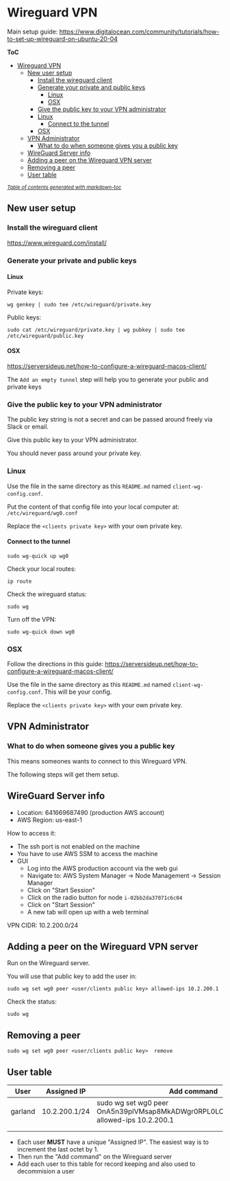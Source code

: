 # Wireguard VPN

Main setup guide: https://www.digitalocean.com/community/tutorials/how-to-set-up-wireguard-on-ubuntu-20-04

**ToC**
- [Wireguard VPN](#wireguard-vpn)
  * [New user setup](#new-user-setup)
    + [Install the wireguard client](#install-the-wireguard-client)
    + [Generate your private and public keys](#generate-your-private-and-public-keys)
      - [Linux](#linux)
      - [OSX](#osx)
    + [Give the public key to your VPN administrator](#give-the-public-key-to-your-vpn-administrator)
    + [Linux](#linux-1)
      - [Connect to the tunnel](#connect-to-the-tunnel)
    + [OSX](#osx-1)
  * [VPN Administrator](#vpn-administrator)
    + [What to do when someone gives you a public key](#what-to-do-when-someone-gives-you-a-public-key)
  * [WireGuard Server info](#wireguard-server-info)
  * [Adding a peer on the Wireguard VPN server](#adding-a-peer-on-the-wireguard-vpn-server)
  * [Removing a peer](#removing-a-peer)
  * [User table](#user-table)

<small><i><a href='http://ecotrust-canada.github.io/markdown-toc/'>Table of contents generated with markdown-toc</a></i></small>


## New user setup

### Install the wireguard client

https://www.wireguard.com/install/

### Generate your private and public keys

#### Linux

Private keys:
```
wg genkey | sudo tee /etc/wireguard/private.key
```

Public keys:
```
sudo cat /etc/wireguard/private.key | wg pubkey | sudo tee /etc/wireguard/public.key
```

#### OSX
https://serversideup.net/how-to-configure-a-wireguard-macos-client/

The `Add an empty tunnel` step will help you to generate your public and private keys


### Give the public key to your VPN administrator
The public key string is not a secret and can be passed around freely via Slack or email.

Give this public key to your VPN administrator.

You should never pass around your private key.


### Linux
Use the file in the same directory as this `README.md` named `client-wg-config.conf`.

Put the content of that config file into your local computer at: `/etc/wireguard/wg0.conf`

Replace the `<clients private key>` with your own private key.

#### Connect to the tunnel

```
sudo wg-quick up wg0
```

Check your local routes:
```
ip route
```

Check the wireguard status:
```
sudo wg
```

Turn off the VPN:
```
sudo wg-quick down wg0
```

### OSX

Follow the directions in this guide: https://serversideup.net/how-to-configure-a-wireguard-macos-client/

Use the file in the same directory as this `README.md` named `client-wg-config.conf`.  This will be your 
config.

Replace the `<clients private key>` with your own private key.



## VPN Administrator

### What to do when someone gives you a public key
This means someones wants to connect to this Wireguard VPN.

The following steps will get them setup.

## WireGuard Server info

* Location: 641669687490 (production AWS account)
* AWS Region: us-east-1

How to access it:
* The ssh port is not enabled on the machine
* You have to use AWS SSM to access the machine
* GUI
  * Log into the AWS production account via the web gui
  * Navigate to: AWS System Manager -> Node Management -> Session Manager
  * Click on "Start Session"
  * Click on the radio button for node `i-02bb2da37071c6c04`
  * Click on "Start Session"
  * A new tab will open up with a web terminal


VPN CIDR: 10.2.200.0/24

## Adding a peer on the Wireguard VPN server
Run on the Wireguard server.

You will use that public key to add the user in:
```
sudo wg set wg0 peer <user/clients public key> allowed-ips 10.2.200.1
```

Check the status:
```
sudo wg
```

## Removing a peer

```
sudo wg set wg0 peer <user/clients public key>  remove
```

## User table
| User           | Assigned IP    | Add command                                                                                  |
|----------------|----------------|----------------------------------------------------------------------------------------------|
| garland        | 10.2.200.1/24  | sudo wg set wg0 peer OnA5n39plVMsap8MkADWgr0RPL0LCbzVFb4gLwSnGTQ= allowed-ips 10.2.200.1     |
|                |                |                                                                                              |
|                |                |                                                                                              |

* Each user **MUST** have a unique "Assigned IP".  The easiest way is to increment the last octet by 1.
* Then run the "Add command" on the Wireguard server
* Add each user to this table for record keeping and also used to decommision a user
